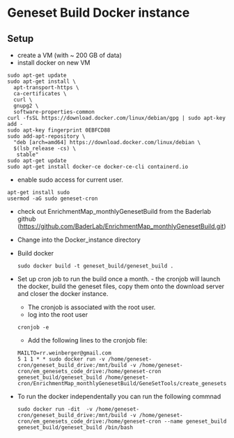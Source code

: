 # Geneset Build Docker instance

## Setup
 * create a VM (with ~ 200 GB of data)
 * install docker on new VM
 ```
 sudo apt-get update
 sudo apt-get install \
   apt-transport-https \
   ca-certificates \
   curl \
   gnupg2 \
   software-properties-common
 curl -fsSL https://download.docker.com/linux/debian/gpg | sudo apt-key add -
 sudo apt-key fingerprint 0EBFCD88
 sudo add-apt-repository \
   "deb [arch=amd64] https://download.docker.com/linux/debian \
   $(lsb_release -cs) \
    stable"
 sudo apt-get update
 sudo apt-get install docker-ce docker-ce-cli containerd.io
 ```
 * enable sudo access for current user.
 ```
 apt-get install sudo
 usermod -aG sudo geneset-cron
 ```
 * check out EnrichmentMap_monthlyGenesetBuild from the Baderlab github (https://github.com/BaderLab/EnrichmentMap_monthlyGenesetBuild.git)
 * Change into the Docker_instance directory
 * Build docker
   ```
   sudo docker build -t geneset_build/geneset_build .
   ```
   
 * Set up cron job to run the build once a month. - the cronjob will launch the docker, build the geneset files, copy them onto the download server and closer the docker instance.    
   * The cronjob is associated with the root user. 
   * log into the root user
   ```
   cronjob -e
   ```
   * Add the following lines to the cronjob file:
   ```
   MAILTO=rr.weinberger@gmail.com
   5 1 1 * * sudo docker run -v /home/geneset-cron/geneset_build_drive:/mnt/build -v /home/geneset-cron/em_genesets_code_drive:/home/geneset-cron geneset_build/geneset_build /home/geneset-cron/EnrichmentMap_monthlyGenesetBuild/GeneSetTools/create_genesets_cronjob.sh  
   ```
 * To run the docker independentally you can run the following commnad
    ```
   sudo docker run -dit  -v /home/geneset-cron/geneset_build_drive:/mnt/build -v /home/geneset-cron/em_genesets_code_drive:/home/geneset-cron --name geneset_build geneset_build/geneset_build /bin/bash 
   ```
